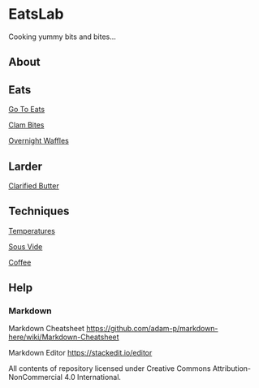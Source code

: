 # EatsLab
Cooking yummy bits and bites...

## About

## Eats

[Go To Eats](/eats/gotoeats.md)

[Clam Bites](/eats/clambites.md)

[Overnight Waffles](/eats/overnightwaffles.md)

## Larder

[Clarified Butter]()


## Techniques

[Temperatures](/techniques/temperatures.md)

[Sous Vide](/techniques/sousvide.md)

[Coffee](/techniques/coffee.md)

## Help

### Markdown

Markdown Cheatsheet
https://github.com/adam-p/markdown-here/wiki/Markdown-Cheatsheet

Markdown Editor 
https://stackedit.io/editor

All contents of repository licensed under Creative Commons Attribution-NonCommercial 4.0 International.
